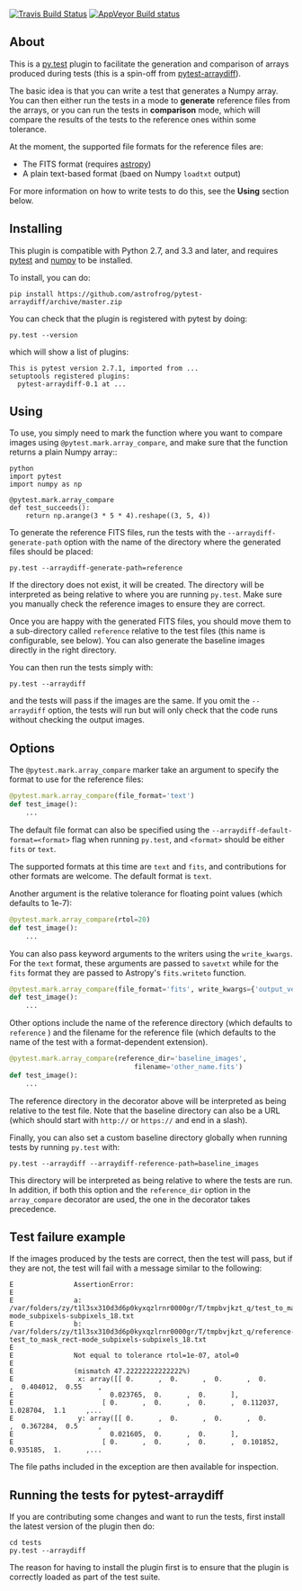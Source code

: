 [![Travis Build Status](https://travis-ci.org/astrofrog/pytest-arraydiff.svg?branch=master)](https://travis-ci.org/astrofrog/pytest-arraydiff)
[![AppVeyor Build status](https://ci.appveyor.com/api/projects/status/kwbvm9u79mrq6i0w?svg=true)](https://ci.appveyor.com/project/astrofrog/pytest-arraydiff)

About
-----

This is a [py.test](http://pytest.org) plugin to facilitate the generation and
comparison of arrays produced during tests (this is a spin-off from
[pytest-arraydiff](https://github.com/astrofrog/pytest-arraydiff)).

The basic idea is that you can write a test that generates a Numpy array. You
can then either run the tests in a mode to **generate** reference files from the
arrays, or you can run the tests in **comparison** mode, which will compare the
results of the tests to the reference ones within some tolerance.

At the moment, the supported file formats for the reference files are:

* The FITS format (requires [astropy](http://www.astropy.org))
* A plain text-based format (baed on Numpy ``loadtxt`` output)

For more information on how to write tests to do this, see the **Using**
section below.

Installing
----------

This plugin is compatible with Python 2.7, and 3.3 and later, and requires
[pytest](http://pytest.org) and [numpy](http://www.numpy.org) to be installed.

To install, you can do:

    pip install https://github.com/astrofrog/pytest-arraydiff/archive/master.zip

You can check that the plugin is registered with pytest by doing:

    py.test --version

which will show a list of plugins:

    This is pytest version 2.7.1, imported from ...
    setuptools registered plugins:
      pytest-arraydiff-0.1 at ...

Using
-----

To use, you simply need to mark the function where you want to compare images
using ``@pytest.mark.array_compare``, and make sure that the function
returns a plain Numpy array::

    python
    import pytest
    import numpy as np

    @pytest.mark.array_compare
    def test_succeeds():
        return np.arange(3 * 5 * 4).reshape((3, 5, 4))

To generate the reference FITS files, run the tests with the
``--arraydiff-generate-path`` option with the name of the directory where the
generated files should be placed:

    py.test --arraydiff-generate-path=reference

If the directory does not exist, it will be created. The directory will be
interpreted as being relative to where you are running ``py.test``. Make sure
you manually check the reference images to ensure they are correct.

Once you are happy with the generated FITS files, you should move them to a
sub-directory called ``reference`` relative to the test files (this name is
configurable, see below). You can also generate the baseline images directly
in the right directory.

You can then run the tests simply with:

    py.test --arraydiff

and the tests will pass if the images are the same. If you omit the
``--arraydiff`` option, the tests will run but will only check that the code
runs without checking the output images.

Options
-------

The ``@pytest.mark.array_compare`` marker take an argument to specify the format
to use for the reference files:

```python
@pytest.mark.array_compare(file_format='text')
def test_image():
    ...
```

The default file format can also be specified using the
``--arraydiff-default-format=<format>`` flag when running ``py.test``, and
``<format>`` should be either ``fits`` or ``text``.

The supported formats at this time are ``text`` and ``fits``, and contributions
for other formats are welcome. The default format is ``text``.

Another argument is the relative tolerance for floating point values (which
defaults to 1e-7):

```python
@pytest.mark.array_compare(rtol=20)
def test_image():
    ...
```

You can also pass keyword arguments to the writers using the ``write_kwargs``.
For the ``text`` format, these arguments are passed to ``savetxt`` while for
the ``fits`` format they are passed to Astropy's ``fits.writeto`` function.

```python
@pytest.mark.array_compare(file_format='fits', write_kwargs={'output_verify': 'silentfix'})
def test_image():
    ...
```

Other options include the name of the reference directory (which defaults to
``reference`` ) and the filename for the reference file (which defaults to the
name of the test with a format-dependent extension).

```python
@pytest.mark.array_compare(reference_dir='baseline_images',
                               filename='other_name.fits')
def test_image():
    ...
```

The reference directory in the decorator above will be interpreted as being
relative to the test file. Note that the baseline directory can also be a
URL (which should start with ``http://`` or ``https://`` and end in a slash).

Finally, you can also set a custom baseline directory globally when running
tests by running ``py.test`` with:

    py.test --arraydiff --arraydiff-reference-path=baseline_images

This directory will be interpreted as being relative to where the tests are
run. In addition, if both this option and the ``reference_dir`` option in the
``array_compare`` decorator are used, the one in the decorator takes
precedence.

Test failure example
--------------------

If the images produced by the tests are correct, then the test will pass, but if they are not, the test will fail with a message similar to the following:

```
E               AssertionError:
E               
E               a: /var/folders/zy/t1l3sx310d3d6p0kyxqzlrnr0000gr/T/tmpbvjkzt_q/test_to_mask_rect-mode_subpixels-subpixels_18.txt
E               b: /var/folders/zy/t1l3sx310d3d6p0kyxqzlrnr0000gr/T/tmpbvjkzt_q/reference-test_to_mask_rect-mode_subpixels-subpixels_18.txt
E               
E               Not equal to tolerance rtol=1e-07, atol=0
E               
E               (mismatch 47.22222222222222%)
E                x: array([[ 0.      ,  0.      ,  0.      ,  0.      ,  0.404012,  0.55    ,
E                        0.023765,  0.      ,  0.      ],
E                      [ 0.      ,  0.      ,  0.      ,  0.112037,  1.028704,  1.1     ,...
E                y: array([[ 0.      ,  0.      ,  0.      ,  0.      ,  0.367284,  0.5     ,
E                        0.021605,  0.      ,  0.      ],
E                      [ 0.      ,  0.      ,  0.      ,  0.101852,  0.935185,  1.      ,...
```

The file paths included in the exception are then available for inspection.

Running the tests for pytest-arraydiff
--------------------------------------

If you are contributing some changes and want to run the tests, first install
the latest version of the plugin then do:

    cd tests
    py.test --arraydiff

The reason for having to install the plugin first is to ensure that the plugin
is correctly loaded as part of the test suite.
